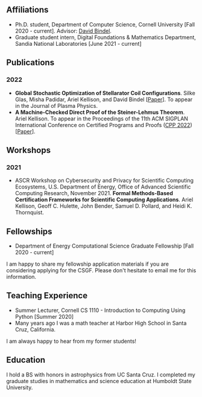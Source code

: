 
## Affiliations 
+ Ph.D. student, Department of Computer Science, Cornell University [Fall 2020 - current]. Advisor: [David Bindel](https://www.cs.cornell.edu/~bindel/).
+ Graduate student intern, Digital Foundations & Mathematics Department, Sandia National Laboratories [June 2021 - current]

## Publications

### 2022
+  **Global Stochastic Optimization of Stellarator Coil Configurations**. Silke Glas, Misha Padidar, Ariel Kellison, and David Bindel [[Paper](https://arxiv.org/abs/2110.07464)]. To appear in the Journal of Plasma Physics.
+  **A Machine-Checked Direct Proof of the Steiner-Lehmus Theorem**. Ariel Kellison. To appear in the Proceedings of the 11th ACM SIGPLAN International Conference on Certified Programs and Proofs ([CPP 2022](https://popl22.sigplan.org/home/CPP-2022))[[Paper](https://arxiv.org/abs/2112.11182)].

## Workshops

### 2021

+ ASCR Workshop on Cybersecurity and Privacy for Scientific Computing Ecosystems, U.S. Department of Energy, Office of Advanced Scientific Computing Research, November 2021. **Formal Methods-Based Certification Frameworks for Scientific Computing Applications**. Ariel Kellison, Geoff C. Hulette, John Bender, Samuel D. Pollard, and Heidi K. Thornquist.

## Fellowships
+ Department of Energy Computational Science Graduate Fellowship [Fall 2020 - current]

I am happy to share my fellowship application materials if you are considering applying for the CSGF. Please don't hesitate to email me for this information.

## Teaching Experience 
+ Summer Lecturer, Cornell CS 1110 - Introduction to Computing Using Python [Summer 2020]
+ Many years ago I was a math teacher at Harbor High School in Santa Cruz, California. 

I am always happy to hear from my former students!

## Education 
I hold a BS with honors in astrophysics from UC Santa Cruz. I completed my graduate studies in mathematics and science education at Humboldt State University. 
